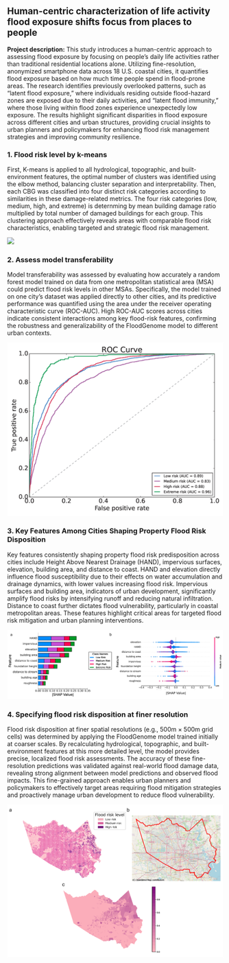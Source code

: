 ## Human-centric characterization of life activity flood exposure shifts focus from places to people

**Project description:** This study introduces a human-centric approach to assessing flood exposure by focusing on people’s daily life activities rather than traditional residential locations alone. Utilizing fine-resolution, anonymized smartphone data across 18 U.S. coastal cities, it quantifies flood exposure based on how much time people spend in flood-prone areas. The research identifies previously overlooked patterns, such as “latent flood exposure,” where individuals residing outside flood-hazard zones are exposed due to their daily activities, and “latent flood immunity,” where those living within flood zones experience unexpectedly low exposure. The results highlight significant disparities in flood exposure across different cities and urban structures, providing crucial insights to urban planners and policymakers for enhancing flood risk management strategies and improving community resilience.

### 1. Flood risk level by k-means

First, K-means is applied to all hydrological, topographic, and built-environment features, the optimal number of clusters was identified using the elbow method, balancing cluster separation and interpretability. Then, each CBG was classified into four distinct risk categories according to similarities in these damage-related metrics. The four risk categories (low, medium, high, and extreme) is deternming by mean building damage ratio multiplied by total number of damaged buildings for each group. This clustering approach effectively reveals areas with comparable flood risk characteristics, enabling targeted and strategic flood risk management.

<img src="images/FG_figure1.png?raw=true"/>

### 2. Assess model transferability
Model transferability was assessed by evaluating how accurately a random forest model trained on data from one metropolitan statistical area (MSA) could predict flood risk levels in other MSAs. Specifically, the model trained on one city’s dataset was applied directly to other cities, and its predictive performance was quantified using the area under the receiver operating characteristic curve (ROC-AUC). High ROC-AUC scores across cities indicate consistent interactions among key flood-risk features, confirming the robustness and generalizability of the FloodGenome model to different urban contexts.

<img src="images/FG_figure2.png?raw=true"/>

### 3. Key Features Among Cities Shaping Property Flood Risk Disposition
Key features consistently shaping property flood risk predisposition across cities include Height Above Nearest Drainage (HAND), impervious surfaces, elevation, building area, and distance to coast. HAND and elevation directly influence flood susceptibility due to their effects on water accumulation and drainage dynamics, with lower values increasing flood risk. Impervious surfaces and building area, indicators of urban development, significantly amplify flood risks by intensifying runoff and reducing natural infiltration. Distance to coast further dictates flood vulnerability, particularly in coastal metropolitan areas. These features highlight critical areas for targeted flood risk mitigation and urban planning interventions.

<img src="images/FG_figure3.png?raw=true"/>

### 4. Specifying flood risk disposition at finer resolution
Flood risk disposition at finer spatial resolutions (e.g., 500m × 500m grid cells) was determined by applying the FloodGenome model trained initially at coarser scales. By recalculating hydrological, topographic, and built-environment features at this more detailed level, the model provides precise, localized flood risk assessments. The accuracy of these fine-resolution predictions was validated against real-world flood damage data, revealing strong alignment between model predictions and observed flood impacts. This fine-grained approach enables urban planners and policymakers to effectively target areas requiring flood mitigation strategies and proactively manage urban development to reduce flood vulnerability.

<img src="images/FG_figure4.png?raw=true"/>
